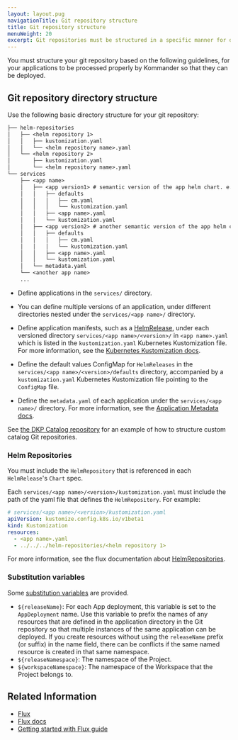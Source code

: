 ```yaml
---
layout: layout.pug
navigationTitle: Git repository structure
title: Git repository structure
menuWeight: 20
excerpt: Git repositories must be structured in a specific manner for defined applications to be processed by Kommander.
---
```


<!-- markdownlint-disable MD030 -->

You must structure your git repository based on the following guidelines, for your applications to be processed properly by Kommander so that they can be deployed.

## Git repository directory structure

Use the following basic directory structure for your git repository:

```txt
├── helm-repositories
│   ├── <helm repository 1>
│   │   ├── kustomization.yaml
│   │   └── <helm repository name>.yaml
│   └── <helm repository 2>
│       ├── kustomization.yaml
│       └── <helm repository name>.yaml
└── services
    ├── <app name>
    │   ├── <app version1> # semantic version of the app helm chart. e.g., 1.2.3
    │   │   ├── defaults
    │   │   │   ├── cm.yaml
    │   │   │   └── kustomization.yaml
    │   │   ├── <app name>.yaml
    │   │   └── kustomization.yaml
    │   ├── <app version2> # another semantic version of the app helm chart. e.g., 2.3.4
    │   │   ├── defaults
    │   │   │   ├── cm.yaml
    │   │   │   └── kustomization.yaml
    │   │   ├── <app name>.yaml
    │   │   └── kustomization.yaml
    │   └── metadata.yaml
    └── <another app name>
    ...
```

- Define applications in the `services/` directory.

- You can define multiple versions of an application, under different directories nested under the `services/<app name>/` directory.

- Define application manifests, such as a [HelmRelease][helmreleases], under each versioned directory `services/<app name>/<version>/` in `<app name>.yaml` which is listed in the `kustomization.yaml` Kubernetes Kustomization file. For more information, see the [Kubernetes Kustomization docs][kubernetes_kustomization].

- Define the default values ConfigMap for `HelmReleases` in the `services/<app name>/<version>/defaults` directory, accompanied by a `kustomization.yaml` Kubernetes Kustomization file pointing to the `ConfigMap` file.

- Define the `metadata.yaml` of each application under the `services/<app name>/` directory. For more information, see the [Application Metadata docs][kommander_app_metadata].

See [the DKP Catalog repository](https://github.com/mesosphere/dkp-catalog-applications) for an example of how to structure custom catalog Git repositories.

<!-- add more details about what each file should contain? insert example yamls of each of these files? link to an example repo? -->

### Helm Repositories

You must include the `HelmRepository` that is referenced in each `HelmRelease`'s `Chart` spec.

Each `services/<app name>/<version>/kustomization.yaml` must include the path of the yaml file that defines the `HelmRepository`. For example:

```yaml
# services/<app name>/<version>/kustomization.yaml
apiVersion: kustomize.config.k8s.io/v1beta1
kind: Kustomization
resources:
  - <app name>.yaml
  - ../../../helm-repositories/<helm repository 1>
```

For more information, see the flux documentation about [HelmRepositories][helmrepositories].

### Substitution variables

Some [substitution variables][kustomization_variable_substitution] are provided.
<!-- add more background and context on subst vars -->

- `${releaseName}`: For each App deployment, this variable is set to the `AppDeployment` name. Use this variable to prefix the names of any resources that are defined in the application directory in the Git repository so that multiple instances of the same application can be deployed. If you create resources without using the `releaseName` prefix (or suffix) in the name field, there can be conflicts if the same named resource is created in that same namespace.
- `${releaseNamespace}`: The namespace of the Project.
- `${workspaceNamespace}`: The namespace of the Workspace that the Project belongs to.

## Related Information

- [Flux][flux_website]
- [Flux docs][flux_docs]
- [Getting started with Flux guide][flux_get_started]

[kubernetes_kustomization]: https://kubectl.docs.kubernetes.io/references/kustomize/kustomization/
[flux_website]: https://fluxcd.io/
[flux_docs]: https://fluxcd.io/docs
[flux_get_started]: https://fluxcd.io/docs/get-started/
[flux_website]: https://fluxcd.io
[kustomization_variable_substitution]: https://fluxcd.io/docs/components/kustomize/kustomization/#variable-substitution
[helmrepositories]: https://fluxcd.io/docs/components/source/helmrepositories/
[kommander_app_metadata]: ../application-metadata
[helmreleases]: https://fluxcd.io/docs/components/helm/helmreleases/
